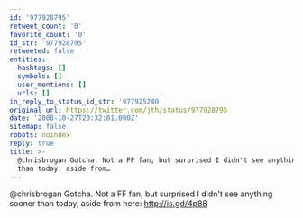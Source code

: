 ```yaml
---
id: '977928795'
retweet_count: '0'
favorite_count: '0'
id_str: '977928795'
retweeted: false
entities:
  hashtags: []
  symbols: []
  user_mentions: []
  urls: []
in_reply_to_status_id_str: '977925240'
original_url: https://twitter.com/jth/status/977928795
date: '2008-10-27T20:32:01.000Z'
sitemap: false
robots: noindex
reply: true
title: >-
  @chrisbrogan Gotcha. Not a FF fan, but surprised I didn't see anything sooner
  than today, aside from…
---
```


@chrisbrogan Gotcha. Not a FF fan, but surprised I didn't see anything sooner than today, aside from here: http://is.gd/4p88